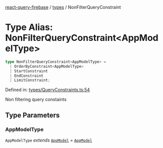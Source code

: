 [react-query-firebase](../../modules.md) / [types](../index.md) / NonFilterQueryConstraint

# Type Alias: NonFilterQueryConstraint\<AppModelType\>

```ts
type NonFilterQueryConstraint<AppModelType> = 
  | OrderByConstraint<AppModelType>
  | StartConstraint
  | EndConstraint
  | LimitConstraint;
```

Defined in: [types/QueryConstraints.ts:54](https://github.com/vpishuk/react-query-firebase/blob/10e2945f75363a784c3dfc0e90b9f7a489dcc848/types/QueryConstraints.ts#L54)

Non filtering query constaints

## Type Parameters

### AppModelType

`AppModelType` *extends* [`AppModel`](AppModel.md) = [`AppModel`](AppModel.md)
